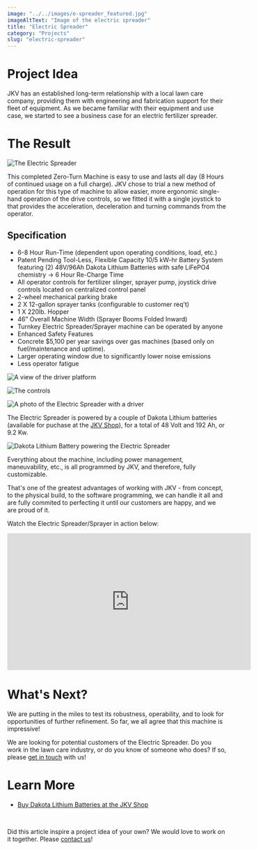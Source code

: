 ```yaml
---
image: "../../images/e-spreader_featured.jpg"
imageAltText: "Image of the electric spreader"
title: "Electric Spreader"
category: "Projects"
slug: "electric-spreader"
---
```


# Project Idea

JKV has an established long-term relationship with a local lawn care company, providing them with engineering and fabrication support for their fleet of equipment. As we became familiar with their equipment and use case, we started to see a business case for an electric fertilizer spreader.

# The Result

![The Electric Spreader](../../images/e-spreader_1.jpg)

This completed Zero-Turn Machine is easy to use and lasts all day (8 Hours of continued usage on a full charge).  JKV chose to trial a new method of operation for this type of machine to allow easier, more ergonomic single-hand operation of the drive controls, so we fitted it with a single joystick to that provides the acceleration, deceleration and turning commands from the operator. 

## Specification

- 6-8 Hour Run-Time (dependent upon operating conditions, load, etc.)
- Patent Pending Tool-Less, Flexible Capacity 10/5 kW-hr Battery System featuring (2) 48V/96Ah Dakota Lithium Batteries with safe LiFePO4 chemistry → 6 Hour Re-Charge Time
- All operator controls for fertilizer slinger, sprayer pump, joystick drive controls located on centralized control panel
- 2-wheel mechanical parking brake
- 2 X 12-gallon sprayer tanks (configurable to customer req’t)
- 1 X 220lb. Hopper
- 46” Overall Machine Width (Sprayer Booms Folded Inward)
- Turnkey Electric Spreader/Sprayer machine can be operated by anyone
- Enhanced Safety Features
- Concrete $5,100 per year savings over gas machines (based only on fuel/maintenance and uptime).
- Larger operating window due to significantly lower noise emissions
- Less operator fatigue

![A view of the driver platform](../../images/e-spreader_3.jpg)

![The controls](../../images/e-spreader_4.jpg)

![A photo of the Electric Spreader with a driver](../../images/e-spreader_5.jpg)

The Electric Spreader is powered by a couple of Dakota Lithium batteries (available for puchase at the [JKV Shop](https://shop.jkvengineering.com)), for a total of 48 Volt and 192 Ah, or 9.2 Kw.

![Dakota Lithium Battery powering the Electric Spreader](../../images/e-spreader_2.jpg)

Everything about the machine, including power management, maneuvability, etc., is all programmed by JKV, and therefore, fully customizable.

That's one of the greatest advantages of working with JKV - from concept, to the physical build, to the software programming, we can handle it all and are fully commited to perfecting it until our customers are happy, and we are proud of it.

Watch the Electric Spreader/Sprayer in action below:

<iframe src="https://www.facebook.com/plugins/video.php?height=314&href=https%3A%2F%2Fwww.facebook.com%2FJKVEngineering%2Fvideos%2F1345777123001226%2F&show_text=false&width=560&t=0" width="560" height="314" style="border:none;overflow:hidden" scrolling="no" frameborder="0" allowfullscreen="true" allow="autoplay; clipboard-write; encrypted-media; picture-in-picture; web-share" allowFullScreen="true"></iframe>

# What's Next?

We are putting in the miles to test its robustness, operability, and to look for opportunities of further refinement. So far, we all agree that this machine is impressive!

We are looking for potential customers of the Electric Spreader. Do you work in the lawn care industry, or do you know of someone who does? If so, please [get in touch](/contact) with us!

# Learn More

* [Buy Dakota Lithium Batteries at the JKV Shop](https://shop.jkvengineering.com)

<br/>

Did this article inspire a project idea of your own? We would love to work on it together. Please [contact us](/contact)!